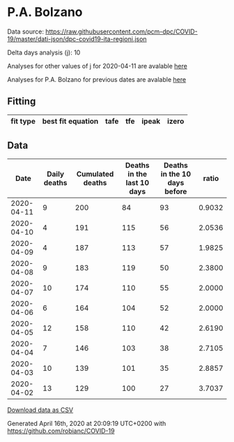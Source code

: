 # P.A. Bolzano

Data source: https://raw.githubusercontent.com/pcm-dpc/COVID-19/master/dati-json/dpc-covid19-ita-regioni.json

Delta days analysis (j): 10

Analyses for other values of j for 2020-04-11 are avalable [here](../2020-04-11/README.md)

Analyses for P.A. Bolzano for previous dates are avalable [here](../README.md)

## Fitting 
|fit type|best fit equation|tafe|tfe|ipeak|izero|
|-------|-----|--------|------|---|---|

## Data
|Date|Daily deaths|Cumulated deaths|Deaths in the last 10 days|Deaths in the 10 days before|ratio|
|----|----------|-----------|-------|--------------------|-----|
|2020-04-11|9|200|84|93|0.9032|
|2020-04-10|4|191|115|56|2.0536|
|2020-04-09|4|187|113|57|1.9825|
|2020-04-08|9|183|119|50|2.3800|
|2020-04-07|10|174|110|55|2.0000|
|2020-04-06|6|164|104|52|2.0000|
|2020-04-05|12|158|110|42|2.6190|
|2020-04-04|7|146|103|38|2.7105|
|2020-04-03|10|139|101|35|2.8857|
|2020-04-02|13|129|100|27|3.7037|

[Download data as CSV](COVID-19_p.a._bolzano_j10_2020-04-11.csv)

Generated April 16th, 2020 at 20:09:19 UTC+0200 with https://github.com/robianc/COVID-19
